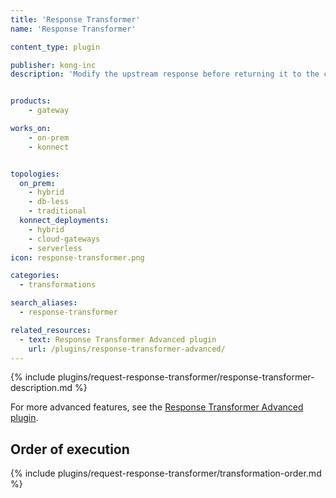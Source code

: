 ```yaml
---
title: 'Response Transformer'
name: 'Response Transformer'

content_type: plugin

publisher: kong-inc
description: 'Modify the upstream response before returning it to the client'


products:
    - gateway

works_on:
    - on-prem
    - konnect


topologies:
  on_prem:
    - hybrid
    - db-less
    - traditional
  konnect_deployments:
    - hybrid
    - cloud-gateways
    - serverless
icon: response-transformer.png

categories:
  - transformations

search_aliases:
  - response-transformer

related_resources:
  - text: Response Transformer Advanced plugin
    url: /plugins/response-transformer-advanced/
---
```


{% include plugins/request-response-transformer/response-transformer-description.md %}

For more advanced features, see the [Response Transformer Advanced plugin](/plugins/response-transformer-advanced/).

## Order of execution

{% include plugins/request-response-transformer/transformation-order.md %}